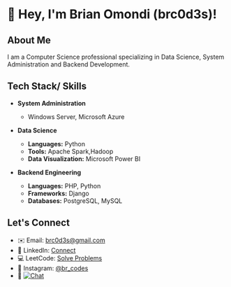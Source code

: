 # 👋 Hey, I'm Brian Omondi (brc0d3s)!

## About Me
I am a Computer Science professional specializing in  Data Science, System Administration and Backend Development.

## Tech Stack/ Skills
- **System Administration**
  - Windows Server, Microsoft Azure

- **Data Science**
  - **Languages:** Python
  - **Tools:** Apache Spark,Hadoop
  - **Data Visualization:** Microsoft Power BI

- **Backend Engineering**
  - **Languages:** PHP, Python
  - **Frameworks:** Django
  - **Databases:** PostgreSQL, MySQL


## Let's Connect
- ✉️ Email: [brc0d3s@gmail.com](mailto:brc0d3s@gmail.com)
- 🔗 LinkedIn: [Connect](https://www.linkedin.com/in/brian-omondi-13a5b9257/)
- 💻 LeetCode: [Solve Problems](https://leetcode.com/brc0d3s/)
- 📸 Instagram: [@br_codes](https://www.instagram.com/br_codes/)
- 📱 [![Chat](https://img.shields.io/badge/WhatsApp-Chat-green?style=flat-square&logo=whatsapp)](https://wa.me/254755913175?text=Hello%20Brian%20Omondi,%20I%20have%20gotten%20your%20contact%20from%20GitHub!)
